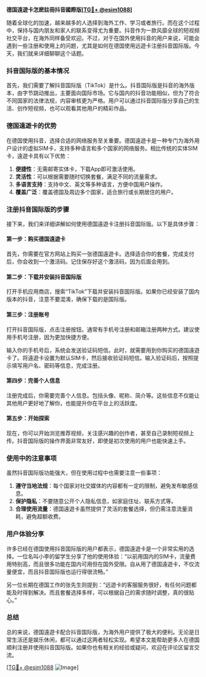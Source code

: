 **德国遠遊卡怎麽註冊抖音國際版[[TG💪+ @esim1088](https://t.me/s/esim1088)]**

随着全球化的加速，越来越多的人选择到海外工作、学习或者旅行。而在这个过程中，保持与国内朋友和家人的联系变得尤为重要。抖音作为一款风靡全球的短视频社交平台，在海外同样备受欢迎。不过，对于在国外使用抖音的用户来说，可能会遇到一些注册和使用上的问题，尤其是如何在德国使用远遊卡注册抖音国际版。今天，我们就来详细聊聊这个话题。

### 抖音国际版的基本情况

首先，我们需要了解抖音国际版（TikTok）是什么。抖音国际版是抖音的海外版本，由字节跳动推出，主要面向国际市场。它与国内的抖音功能相似，但为了符合不同国家的法律法规，内容审核更为严格。用户可以通过抖音国际版分享自己的生活、创作短视频，也可以观看其他用户的精彩作品。

### 德国遠遊卡的优势

在德国使用抖音，选择合适的网络服务至关重要。德国遠遊卡是一种专门为海外用户设计的虚拟SIM卡，支持多种语言和多个国家的网络服务。相比传统的实体SIM卡，遠遊卡具有以下优势：

1. **便捷性**：无需邮寄实体卡，下载App即可激活使用。
2. **灵活性**：可以根据需要随时切换套餐，满足不同的流量需求。
3. **多语言支持**：支持中文、英文等多种语言，方便中国用户操作。
4. **覆盖广泛**：覆盖德国及周边多个国家，适合旅行或长期居住的用户。

### 注册抖音国际版的步骤

接下来，我们来详细讲解如何使用德国遠遊卡注册抖音国际版。以下是具体步骤：

#### 第一步：购买德国遠遊卡
首先，你需要在官方网站上购买一张德国遠遊卡。选择适合你的套餐，完成支付后，你会收到一个激活码。记住保存好这个激活码，因为后面会用到。

#### 第二步：下载并安装抖音国际版
打开手机应用商店，搜索“TikTok”下载并安装抖音国际版。如果你已经安装了国内版本的抖音，注意不要混淆，确保下载的是国际版。

#### 第三步：注册账号
打开抖音国际版，点击注册按钮。通常有手机号注册和邮箱注册两种方式。建议使用手机号注册，因为更加快捷方便。

输入你的手机号后，系统会发送验证码短信。此时，就需要用到你购买的德国遠遊卡了。将遠遊卡设置为默认SIM卡，然后接收验证码短信。输入验证码后，按照提示填写用户名、密码等信息，完成注册。

#### 第四步：完善个人信息
注册完成后，你需要完善个人信息。包括头像、昵称、简介等。这些信息不仅能让其他用户更好地了解你，也能提升你在平台上的活跃度。

#### 第五步：开始探索
现在，你可以开始浏览推荐视频，关注感兴趣的创作者，甚至自己录制短视频上传。抖音国际版的操作界面非常友好，即使是初次使用的用户也能快速上手。

### 使用中的注意事项

虽然抖音国际版功能强大，但在使用过程中也需要注意一些事项：

1. **遵守当地法规**：每个国家对社交媒体的内容都有一定的限制，避免发布敏感信息。
2. **保护隐私**：不要随意公开个人隐私信息，如家庭住址、联系方式等。
3. **合理使用流量**：德国遠遊卡虽然提供了灵活的套餐选择，但仍需注意流量消耗，避免超额收费。

### 用户体验分享

许多已经在德国使用抖音国际版的用户都表示，德国遠遊卡是一个非常实用的选择。一位名叫小李的留学生分享了他的使用体验：“以前用国内的SIM卡，流量费用特别高，而且很多功能在国内可用但在国外受限。自从用了德国遠遊卡，不仅流量便宜，而且抖音国际版也运行得很流畅。”

另一位长期在德国工作的张先生则提到：“远遊卡的客服服务很好，有任何问题都能及时得到解决。而且套餐选择多样，可以根据自己的需求随时调整，真的很贴心。”

### 总结

总的来说，德国遠遊卡配合抖音国际版，为海外用户提供了极大的便利。无论是日常生活还是娱乐休闲，都可以通过这两者轻松实现。希望本文能帮助更多人在德国顺利注册并使用抖音国际版。如果你也有相关的经验或疑问，欢迎在评论区留言交流。

[[TG💪+ @esim1088](https://t.me/s/esim1088) ![Image](https://i.postimg.cc/4NQfJmqS/Snipaste-2025-05-13-00-14-12.png)]